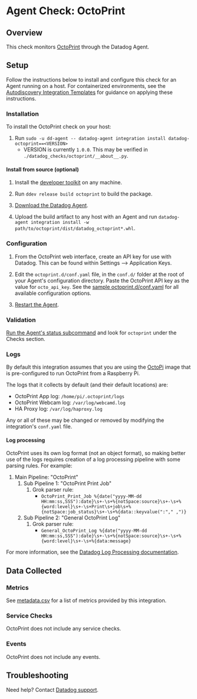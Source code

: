 # Agent Check: OctoPrint

## Overview

This check monitors [OctoPrint][1] through the Datadog Agent.

## Setup

Follow the instructions below to install and configure this check for an Agent running on a host. For containerized environments, see the [Autodiscovery Integration Templates][2] for guidance on applying these instructions.

### Installation

To install the OctoPrint check on your host:

1. Run `sudo -u dd-agent -- datadog-agent integration install datadog-octoprint==<VERSION>`
    - VERSION is currently `1.0.0`.  This may be verified in `./datadog_checks/octoprint/__about__.py`.

#### Install from source (optional)

1. Install the [developer toolkit][3] on any machine.

2. Run `ddev release build octoprint` to build the package.

3. [Download the Datadog Agent][4].

4. Upload the build artifact to any host with an Agent and
 run `datadog-agent integration install -w
 path/to/octoprint/dist/datadog_octoprint*.whl`.

### Configuration

1. From the OctoPrint web interface, create an API key for use with Datadog.  This can be found within Settings --> Application Keys.

2. Edit the `octoprint.d/conf.yaml` file, in the `conf.d/` folder at the root of your Agent's configuration directory.  Paste the OctoPrint API key as the value for `octo_api_key`. See the [sample octoprint.d/conf.yaml][5] for all available configuration options.

3. [Restart the Agent][6].

### Validation

[Run the Agent's status subcommand][7] and look for `octoprint` under the Checks section.

### Logs

By default this integration assumes that you are using the [OctoPi][10] image that is pre-configured to run OctoPrint from a Raspberry Pi.

The logs that it collects by default (and their default locations) are:

- OctoPrint App log: `/home/pi/.octoprint/logs`
- OctoPrint Webcam log: `/var/log/webcamd.log`
- HA Proxy log: `/var/log/haproxy.log`

Any or all of these may be changed or removed by modifying the integration's `conf.yaml` file.

#### Log processing

OctoPrint uses its own log format (not an object format), so making better use of the logs requires creation of a log processing pipeline with some parsing rules. For example:

1. Main Pipeline: "OctoPrint"
    1. Sub Pipeline 1: "OctoPrint Print Job"
        1. Grok parser rule:
            - `OctoPrint_Print_Job %{date("yyyy-MM-dd HH:mm:ss,SSS"):date}\s+-\s+%{notSpace:source}\s+-\s+%{word:level}\s+-\s+Print\s+job\s+%{notSpace:job_status}\s+-\s+%{data::keyvalue(":"," ,")}`
    1. Sub Pipeline 2: "General OctoPrint Log"
        1. Grok parser rule:
            - `General_OctoPrint_Log %{date("yyyy-MM-dd HH:mm:ss,SSS"):date}\s+-\s+%{notSpace:source}\s+-\s+%{word:level}\s+-\s+%{data:message}`

For more information, see the [Datadog Log Processing documentation][11].

## Data Collected

### Metrics

See [metadata.csv][8] for a list of metrics provided by this integration.

### Service Checks

OctoPrint does not include any service checks.

### Events

OctoPrint does not include any events.

## Troubleshooting

Need help? Contact [Datadog support][9].

[1]: https://octoprint.org/
[2]: https://docs.datadoghq.com/agent/kubernetes/integrations/
[3]: https://docs.datadoghq.com/developers/integrations/new_check_howto/#developer-toolkit
[4]: https://app.datadoghq.com/account/settings#agent
[5]: https://github.com/DataDog/integrations-extras/blob/master/octoprint/datadog_checks/octoprint/data/conf.yaml.example
[6]: https://docs.datadoghq.com/agent/guide/agent-commands/#start-stop-and-restart-the-agent
[7]: https://docs.datadoghq.com/agent/guide/agent-commands/#agent-status-and-information
[8]: https://github.com/DataDog/integrations-extras/blob/master/octoprint/metadata.csv
[9]: https://docs.datadoghq.com/help/
[10]: https://octoprint.org/download/
[11]: https://docs.datadoghq.com/logs/processing/
